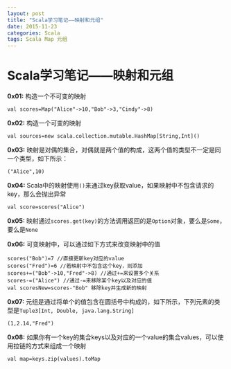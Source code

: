 ```yaml
---
layout: post
title: "Scala学习笔记——映射和元组"
date: 2015-11-23
categories: Scala
tags: Scala Map 元组
---
```


# Scala学习笔记——映射和元组

**0x01:** 构造一个不可变的映射
	
	val scores=Map("Alice"->10,"Bob"->3,"Cindy"->8)

**0x02:** 构造一个可变的映射
	
	val sources=new scala.collection.mutable.HashMap[String,Int]()

**0x03:** 映射是对偶的集合，对偶就是两个值的构成，这两个值的类型不一定是同一个类型，如下所示：

	("Alice",10)

**0x04:** Scala中的映射使用`()`来通过key获取value，如果映射中不包含请求的key，那么会抛出异常

	val score=scores("Alice")

**0x05:** 映射通过`scores.get(key)`的方法调用返回的是`Option`对象，要么是`Some`，要么是`None`

**0x06:** 可变映射中，可以通过如下方式来改变映射中的值

	scores("Bob")=7 //直接更新key对应的value
	scores("Fred")=6 //若映射中不包含这个key，则添加
	scores+=("Bob"->10,"Fred"->8) //通过+=来设置多个关系
	scores-=("Alice") //通过-=来移除某个key以及对应的值
	val scoresNew=scores-"Bob" 移除key并生成新的映射

**0x07:** 元组是通过将单个的值包含在圆括号中构成的，如下所示，下列元素的类型是`Tuple3[Int, Double, java.lang.String]`

	(1,2.14,"Fred")

**0x08:** 如果你有一个key的集合keys以及对应的一个value的集合values，可以使用拉链的方式来组成一个映射

	val map=keys.zip(values).toMap